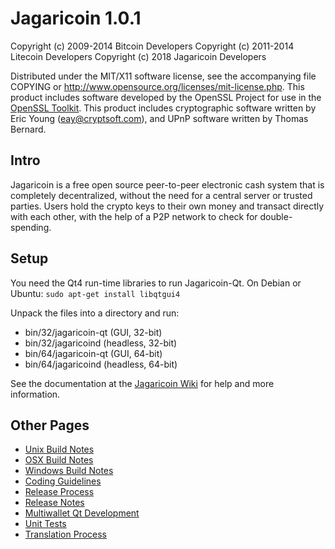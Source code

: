 Jagaricoin 1.0.1
====================

Copyright (c) 2009-2014 Bitcoin Developers
Copyright (c) 2011-2014 Litecoin Developers
Copyright (c) 2018 Jagaricoin Developers

Distributed under the MIT/X11 software license, see the accompanying
file COPYING or http://www.opensource.org/licenses/mit-license.php.
This product includes software developed by the OpenSSL Project for use in the [OpenSSL Toolkit](http://www.openssl.org/). This product includes
cryptographic software written by Eric Young ([eay@cryptsoft.com](mailto:eay@cryptsoft.com)), and UPnP software written by Thomas Bernard.


Intro
---------------------
Jagaricoin is a free open source peer-to-peer electronic cash system that is
completely decentralized, without the need for a central server or trusted
parties.  Users hold the crypto keys to their own money and transact directly
with each other, with the help of a P2P network to check for double-spending.


Setup
---------------------
You need the Qt4 run-time libraries to run Jagaricoin-Qt. On Debian or Ubuntu:
	`sudo apt-get install libqtgui4`

Unpack the files into a directory and run:

- bin/32/jagaricoin-qt (GUI, 32-bit)
- bin/32/jagaricoind (headless, 32-bit)
- bin/64/jagaricoin-qt (GUI, 64-bit)
- bin/64/jagaricoind (headless, 64-bit)

See the documentation at the [Jagaricoin Wiki](http://jagaricoin.info)
for help and more information.


Other Pages
---------------------
- [Unix Build Notes](build-unix.md)
- [OSX Build Notes](build-osx.md)
- [Windows Build Notes](build-msw.md)
- [Coding Guidelines](coding.md)
- [Release Process](release-process.md)
- [Release Notes](release-notes.md)
- [Multiwallet Qt Development](multiwallet-qt.md)
- [Unit Tests](unit-tests.md)
- [Translation Process](translation_process.md)
